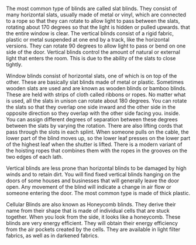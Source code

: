 The most common type of blinds are called slat blinds. They consist of many horizontal slats, usually made of metal or vinyl, which are connected to a rope so that they can rotate to allow light to pass between the slats, rotating about 170 degrees so that the light is hidden or pulled upwards. that the entire window is clear. The vertical blinds consist of a rigid fabric, plastic or metal suspended at one end by a track, like the horizontal versions. They can rotate 90 degrees to allow light to pass or bend on one side of the door. Vertical blinds control the amount of natural or external light that enters the room. This is due to the ability of the slats to close tightly.

Window blinds consist of horizontal slats, one of which is on top of the other. These are basically slat blinds made of metal or plastic. Sometimes wooden slats are used and are known as wooden blinds or bamboo blinds. These are held with strips of cloth called ribbons or ropes. No matter what is used, all the slats in unison can rotate about 180 degrees. You can rotate the slats so that they overlap one side inward and the other side in the opposite direction so they overlap with the other side facing you. inside. You can assign different degrees of separation between these degrees between the slats by varying the rotation. There are also lifting cords that pass through the slots in each splint. When someone pulls on the cable, the lower part of the blind moves up, so the lower leaf presses on the lower part of the highest leaf when the shutter is lifted. There is a modern variant of the hoisting ropes that combines them with the ropes in the grooves on the two edges of each lath.

Vertical blinds are less prone than horizontal blinds to be damaged by high winds and to retain dirt. You will find fixed vertical blinds hanging on the doors of some houses and businesses that will generally leave the door open. Any movement of the blind will indicate a change in air flow or someone entering the door. The most common type is made of thick plastic.

Cellular Blinds are also known as Honeycomb blinds. They derive their name from their shape that is made of individual cells that are stuck together. When you look from the side, it looks like a honeycomb. These blinds are very energy efficient. They will obtain their energy efficiency from the air pockets created by the cells. They are available in light filter fabrics, as well as in darkened fabrics.
